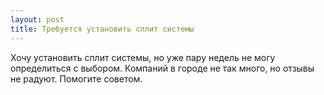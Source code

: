 ```yaml
---
layout: post 
title: Требуется установить сплит системы 
--- 
```

Хочу установить сплит системы, но уже пару недель не могу определиться с выбором. Компаний в городе не так много, но отзывы не радуют. Помогите советом.